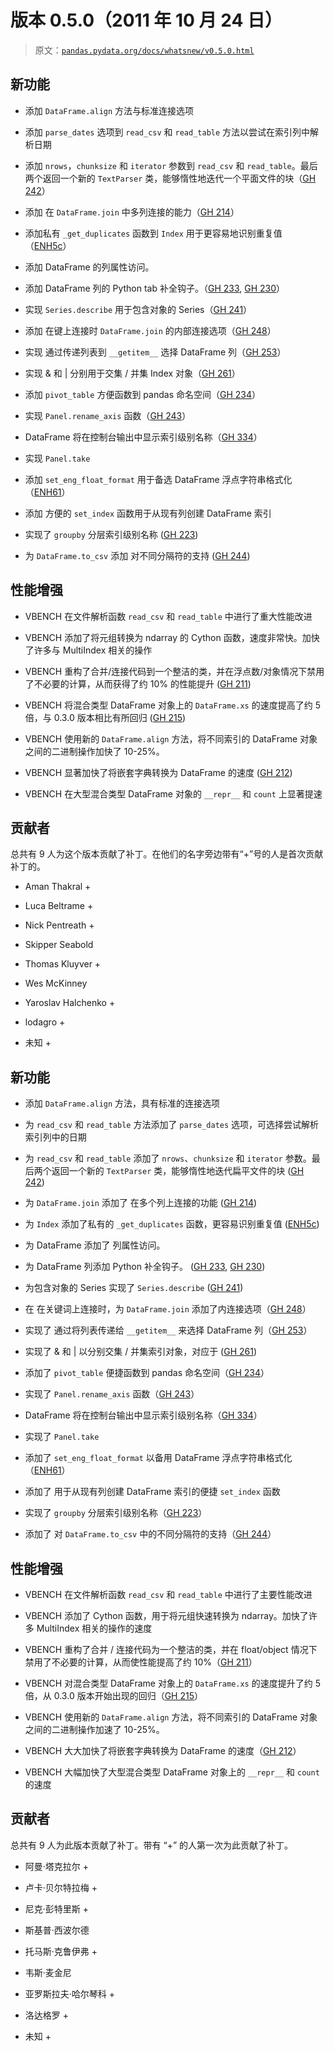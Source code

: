 # 版本 0.5.0（2011 年 10 月 24 日）

> 原文：[`pandas.pydata.org/docs/whatsnew/v0.5.0.html`](https://pandas.pydata.org/docs/whatsnew/v0.5.0.html)

## 新功能

+   添加 `DataFrame.align` 方法与标准连接选项

+   添加 `parse_dates` 选项到 `read_csv` 和 `read_table` 方法以尝试在索引列中解析日期

+   添加 `nrows`，`chunksize` 和 `iterator` 参数到 `read_csv` 和 `read_table`。最后两个返回一个新的 `TextParser` 类，能够惰性地迭代一个平面文件的块（[GH 242](https://github.com/pandas-dev/pandas/issues/242)）

+   添加 在 `DataFrame.join` 中多列连接的能力（[GH 214](https://github.com/pandas-dev/pandas/issues/214)）

+   添加私有 `_get_duplicates` 函数到 `Index` 用于更容易地识别重复值（[ENH5c](https://github.com/pandas-dev/pandas/commit/5ca6ff5d822ee4ddef1ec0d87b6d83d8b4bbd3eb)）

+   添加 DataFrame 的列属性访问。

+   添加 DataFrame 列的 Python tab 补全钩子。（[GH 233](https://github.com/pandas-dev/pandas/issues/233), [GH 230](https://github.com/pandas-dev/pandas/issues/230)）

+   实现 `Series.describe` 用于包含对象的 Series（[GH 241](https://github.com/pandas-dev/pandas/issues/241)）

+   添加 在键上连接时 `DataFrame.join` 的内部连接选项（[GH 248](https://github.com/pandas-dev/pandas/issues/248)）

+   实现 通过传递列表到 `__getitem__` 选择 DataFrame 列（[GH 253](https://github.com/pandas-dev/pandas/issues/253)）

+   实现 & 和 | 分别用于交集 / 并集 Index 对象（[GH 261](https://github.com/pandas-dev/pandas/issues/261)）

+   添加 `pivot_table` 方便函数到 pandas 命名空间（[GH 234](https://github.com/pandas-dev/pandas/issues/234)）

+   实现 `Panel.rename_axis` 函数（[GH 243](https://github.com/pandas-dev/pandas/issues/243)）

+   DataFrame 将在控制台输出中显示索引级别名称（[GH 334](https://github.com/pandas-dev/pandas/issues/334)）

+   实现 `Panel.take`

+   添加 `set_eng_float_format` 用于备选 DataFrame 浮点字符串格式化（[ENH61](https://github.com/pandas-dev/pandas/commit/6141961)）

+   添加 方便的 `set_index` 函数用于从现有列创建 DataFrame 索引

+   实现了 `groupby` 分层索引级别名称 ([GH 223](https://github.com/pandas-dev/pandas/issues/223))

+   为 `DataFrame.to_csv` 添加 对不同分隔符的支持 ([GH 244](https://github.com/pandas-dev/pandas/issues/244))

## 性能增强

+   VBENCH 在文件解析函数 `read_csv` 和 `read_table` 中进行了重大性能改进

+   VBENCH 添加了将元组转换为 ndarray 的 Cython 函数，速度非常快。加快了许多与 MultiIndex 相关的操作

+   VBENCH 重构了合并/连接代码到一个整洁的类，并在浮点数/对象情况下禁用了不必要的计算，从而获得了约 10% 的性能提升 ([GH 211](https://github.com/pandas-dev/pandas/issues/211))

+   VBENCH 将混合类型 DataFrame 对象上的 `DataFrame.xs` 的速度提高了约 5 倍，与 0.3.0 版本相比有所回归 ([GH 215](https://github.com/pandas-dev/pandas/issues/215))

+   VBENCH 使用新的 `DataFrame.align` 方法，将不同索引的 DataFrame 对象之间的二进制操作加快了 10-25%。

+   VBENCH 显著加快了将嵌套字典转换为 DataFrame 的速度 ([GH 212](https://github.com/pandas-dev/pandas/issues/212))

+   VBENCH 在大型混合类型 DataFrame 对象的 `__repr__` 和 `count` 上显著提速

## 贡献者

总共有 9 人为这个版本贡献了补丁。在他们的名字旁边带有“+”号的人是首次贡献补丁的。

+   Aman Thakral +

+   Luca Beltrame +

+   Nick Pentreath +

+   Skipper Seabold

+   Thomas Kluyver +

+   Wes McKinney

+   Yaroslav Halchenko +

+   lodagro +

+   未知 +

## 新功能

+   添加 `DataFrame.align` 方法，具有标准的连接选项

+   为 `read_csv` 和 `read_table` 方法添加了 `parse_dates` 选项，可选择尝试解析索引列中的日期

+   为 `read_csv` 和 `read_table` 添加了 `nrows`、`chunksize` 和 `iterator` 参数。最后两个返回一个新的 `TextParser` 类，能够惰性地迭代扁平文件的块 ([GH 242](https://github.com/pandas-dev/pandas/issues/242))

+   为 `DataFrame.join` 添加了 在多个列上连接的功能 ([GH 214](https://github.com/pandas-dev/pandas/issues/214))

+   为 `Index` 添加了私有的 `_get_duplicates` 函数，更容易识别重复值 ([ENH5c](https://github.com/pandas-dev/pandas/commit/5ca6ff5d822ee4ddef1ec0d87b6d83d8b4bbd3eb))

+   为 DataFrame 添加了 列属性访问。

+   为 DataFrame 列添加 Python 补全钩子。 ([GH 233](https://github.com/pandas-dev/pandas/issues/233), [GH 230](https://github.com/pandas-dev/pandas/issues/230))

+   为包含对象的 Series 实现了 `Series.describe` ([GH 241](https://github.com/pandas-dev/pandas/issues/241))

+   在 在关键词上连接时，为 `DataFrame.join` 添加了内连接选项（[GH 248](https://github.com/pandas-dev/pandas/issues/248)）

+   实现了 通过将列表传递给 `__getitem__` 来选择 DataFrame 列（[GH 253](https://github.com/pandas-dev/pandas/issues/253)）

+   实现了 & 和 | 以分别交集 / 并集索引对象，对应于 ([GH 261](https://github.com/pandas-dev/pandas/issues/261))

+   添加了 `pivot_table` 便捷函数到 pandas 命名空间（[GH 234](https://github.com/pandas-dev/pandas/issues/234)）

+   实现了 `Panel.rename_axis` 函数（[GH 243](https://github.com/pandas-dev/pandas/issues/243)）

+   DataFrame 将在控制台输出中显示索引级别名称（[GH 334](https://github.com/pandas-dev/pandas/issues/334)）

+   实现了 `Panel.take`

+   添加了 `set_eng_float_format` 以备用 DataFrame 浮点字符串格式化（[ENH61](https://github.com/pandas-dev/pandas/commit/6141961)）

+   添加了 用于从现有列创建 DataFrame 索引的便捷 `set_index` 函数

+   实现了 `groupby` 分层索引级别名称（[GH 223](https://github.com/pandas-dev/pandas/issues/223)）

+   添加了 对 `DataFrame.to_csv` 中的不同分隔符的支持（[GH 244](https://github.com/pandas-dev/pandas/issues/244)）

## 性能增强

+   VBENCH 在文件解析函数 `read_csv` 和 `read_table` 中进行了主要性能改进

+   VBENCH 添加了 Cython 函数，用于将元组快速转换为 ndarray。加快了许多 MultiIndex 相关的操作的速度

+   VBENCH 重构了合并 / 连接代码为一个整洁的类，并在 float/object 情况下禁用了不必要的计算，从而使性能提高了约 10%（[GH 211](https://github.com/pandas-dev/pandas/issues/211)）

+   VBENCH 对混合类型 DataFrame 对象上的 `DataFrame.xs` 的速度提升了约 5 倍，从 0.3.0 版本开始出现的回归（[GH 215](https://github.com/pandas-dev/pandas/issues/215)）

+   VBENCH 使用新的 `DataFrame.align` 方法，将不同索引的 DataFrame 对象之间的二进制操作加速了 10-25%。

+   VBENCH 大大加快了将嵌套字典转换为 DataFrame 的速度（[GH 212](https://github.com/pandas-dev/pandas/issues/212)）

+   VBENCH 大幅加快了大型混合类型 DataFrame 对象上的 `__repr__` 和 `count` 的速度

## 贡献者

总共有 9 人为此版本贡献了补丁。带有 “+” 的人第一次为此贡献了补丁。

+   阿曼·塔克拉尔 +

+   卢卡·贝尔特拉梅 +

+   尼克·彭特里斯 +

+   斯基普·西波尔德

+   托马斯·克鲁伊弗 +

+   韦斯·麦金尼

+   亚罗斯拉夫·哈尔琴科 +

+   洛达格罗 +

+   未知 +
